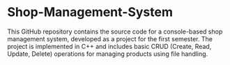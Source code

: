 # Shop-Management-System
This GitHub repository contains the source code for a console-based shop management system, developed as a project for the first semester. The project is implemented in C++ and includes basic CRUD (Create, Read, Update, Delete) operations for managing products using file handling.
